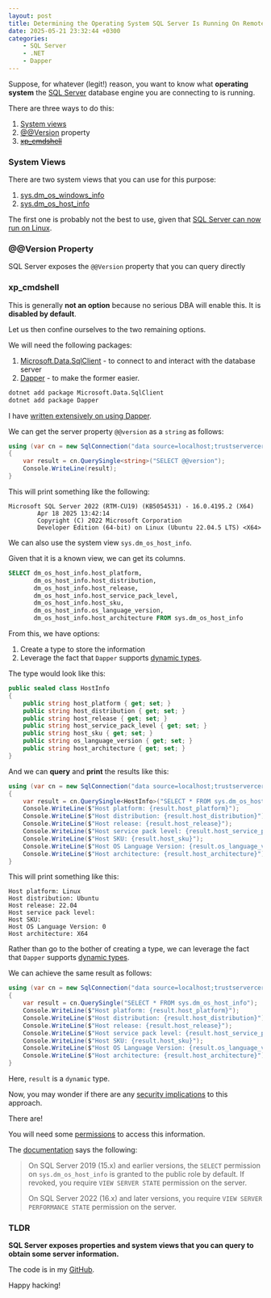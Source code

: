 ```yaml
---
layout: post
title: Determining the Operating System SQL Server Is Running On Remotely
date: 2025-05-21 23:32:44 +0300
categories:
    - SQL Server
    - .NET
    - Dapper
---
```


Suppose, for whatever (legit!) reason, you want to know what **operating system** the [SQL Server](https://www.microsoft.com/en-us/sql-server) database engine you are connecting to is running.

There are three ways to do this:

1. [System views](https://www.red-gate.com/simple-talk/databases/sql-server/learn/sql-server-system-views-the-basics/)
2. [@@Version](https://learn.microsoft.com/en-us/sql/t-sql/functions/version-transact-sql-configuration-functions?view=sql-server-ver16) property
3. ~~[xp_cmdshell](https://learn.microsoft.com/en-us/sql/relational-databases/system-stored-procedures/xp-cmdshell-transact-sql?view=sql-server-ver16)~~

### System Views

There are two system views that you can use for this purpose:

1. [sys.dm_os_windows_info](https://learn.microsoft.com/en-us/sql/relational-databases/system-dynamic-management-views/sys-dm-os-windows-info-transact-sql?view=azuresqldb-current)
2. [sys.dm_os_host_info](https://learn.microsoft.com/en-us/sql/relational-databases/system-dynamic-management-views/sys-dm-os-host-info-transact-sql?view=sql-server-ver17)

The first one is probably not the best to use, given that [SQL Server can now run on Linux](https://learn.microsoft.com/en-us/sql/linux/sql-server-linux-overview?view=sql-server-ver16).

### @@Version Property

SQL Server exposes the `@@Version` property that you can query directly

### xp_cmdshell

This is generally **not an option** because no serious DBA will enable this. It is **disabled by default**.

Let us then confine ourselves to the two remaining options.

We will need the following packages:

1. [Microsoft.Data.SqlClient](https://www.nuget.org/packages/microsoft.data.sqlclient) - to connect to and interact with the database server
2. [Dapper](https://www.nuget.org/packages/Dapper) - to make the former easier.

```bash
dotnet add package Microsoft.Data.SqlClient
dotnet add package Dapper
```

I have [written extensively on using Dapper](https://www.conradakunga.com/blog/simpler-net-data-access-with-dapper-part-1/).

We can get the server property `@@version` as a `string` as follows:

```c#
using (var cn = new SqlConnection("data source=localhost;trustservercertificate=true;uid=sa;pwd=YourStrongPassword123"))
{
    var result = cn.QuerySingle<string>("SELECT @@version");
    Console.WriteLine(result);
}
```

This will print something like the following:

```plaintext
Microsoft SQL Server 2022 (RTM-CU19) (KB5054531) - 16.0.4195.2 (X64) 
        Apr 18 2025 13:42:14 
        Copyright (C) 2022 Microsoft Corporation
        Developer Edition (64-bit) on Linux (Ubuntu 22.04.5 LTS) <X64>
```

We can also use the system view `sys.dm_os_host_info`.

Given that it is a known view, we can get its columns.

```sql
SELECT dm_os_host_info.host_platform,
       dm_os_host_info.host_distribution,
       dm_os_host_info.host_release,
       dm_os_host_info.host_service_pack_level,
       dm_os_host_info.host_sku,
       dm_os_host_info.os_language_version,
       dm_os_host_info.host_architecture FROM sys.dm_os_host_info
```

From this, we have options:

1. Create a type to store the information
2. Leverage the fact that `Dapper` supports [dynamic types](https://www.conradakunga.com/blog/dapper-part-9-using-dynamic-types/).

The type would look like this:

```c#
public sealed class HostInfo
{
    public string host_platform { get; set; }
    public string host_distribution { get; set; }
    public string host_release { get; set; }
    public string host_service_pack_level { get; set; }
    public string host_sku { get; set; }
    public string os_language_version { get; set; }
    public string host_architecture { get; set; }
}
```

And we can **query** and **print** the results like this:

```c#
using (var cn = new SqlConnection("data source=localhost;trustservercertificate=true;uid=sa;pwd=YourStrongPassword123"))
{
    var result = cn.QuerySingle<HostInfo>("SELECT * FROM sys.dm_os_host_info");
    Console.WriteLine($"Host platform: {result.host_platform}");
    Console.WriteLine($"Host distribution: {result.host_distribution}");
    Console.WriteLine($"Host release: {result.host_release}");
    Console.WriteLine($"Host service pack level: {result.host_service_pack_level}");
    Console.WriteLine($"Host SKU: {result.host_sku}");
    Console.WriteLine($"Host OS Language Version: {result.os_language_version}");
    Console.WriteLine($"Host architecture: {result.host_architecture}");
}
```

This will print something like this:

```plaintext
Host platform: Linux
Host distribution: Ubuntu
Host release: 22.04
Host service pack level: 
Host SKU: 
Host OS Language Version: 0
Host architecture: X64
```

Rather than go to the bother of creating a type, we can leverage the fact that `Dapper` supports [dynamic types](https://learn.microsoft.com/en-us/dotnet/csharp/advanced-topics/interop/using-type-dynamic).

We can achieve the same result as follows:

```c#
using (var cn = new SqlConnection("data source=localhost;trustservercertificate=true;uid=sa;pwd=YourStrongPassword123"))
{
    var result = cn.QuerySingle("SELECT * FROM sys.dm_os_host_info");
    Console.WriteLine($"Host platform: {result.host_platform}");
    Console.WriteLine($"Host distribution: {result.host_distribution}");
    Console.WriteLine($"Host release: {result.host_release}");
    Console.WriteLine($"Host service pack level: {result.host_service_pack_level}");
    Console.WriteLine($"Host SKU: {result.host_sku}");
    Console.WriteLine($"Host OS Language Version: {result.os_language_version}");
    Console.WriteLine($"Host architecture: {result.host_architecture}");
}
```

Here, `result` is a `dynamic` type.

Now, you may wonder if there are any [security implications](https://learn.microsoft.com/en-us/sql/relational-databases/security/securing-sql-server?view=sql-server-ver17) to this approach.

There are!

You will need some [permissions](https://learn.microsoft.com/en-us/sql/relational-databases/security/permissions-database-engine?view=sql-server-ver16) to access this information.

The [documentation](https://learn.microsoft.com/en-us/sql/relational-databases/system-dynamic-management-views/sys-dm-os-host-info-transact-sql?view=sql-server-ver17&viewFallbackFrom=azuresqldb-current) says the following:

> On SQL Server 2019 (15.x) and earlier versions, the `SELECT` permission on `sys.dm_os_host_info` is granted to the public role by default. If revoked, you require `VIEW SERVER STATE` permission on the server.
>
> On SQL Server 2022 (16.x) and later versions, you require `VIEW SERVER PERFORMANCE STATE` permission on the server.

### TLDR

**SQL Server exposes properties and system views that you can query to obtain some server information.**

The code is in my [GitHub](https://github.com/conradakunga/BlogCode/tree/master/2025-05-21%20-%20SQL%20Server%20Info).

Happy hacking!
